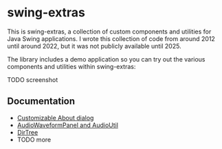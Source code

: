 # swing-extras

This is swing-extras, a collection of custom components and utilities for Java Swing 
applications. I wrote this collection of code from around 2012 until around 2022, but
it was not publicly available until 2025. 

The library includes a demo application so you can try out the various components and
utilities within swing-extras:

TODO screenshot

## Documentation

- [Customizable About dialog](docs/about.md)
- [AudioWaveformPanel and AudioUtil](docs/audio.md)
- [DirTree](docs/dirtree.md)
- TODO more
